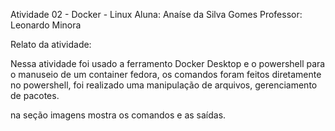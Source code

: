 Atividade 02 - Docker - Linux
Aluna: Anaíse da Silva Gomes
Professor: Leonardo Minora

Relato da atividade:  

Nessa atividade foi usado a ferramento Docker Desktop e o powershell para o manuseio de um container fedora, os comandos foram feitos diretamente no powershell,
foi realizado uma manipulação de arquivos, gerenciamento de pacotes. 


na seção imagens mostra os comandos e as saídas.
